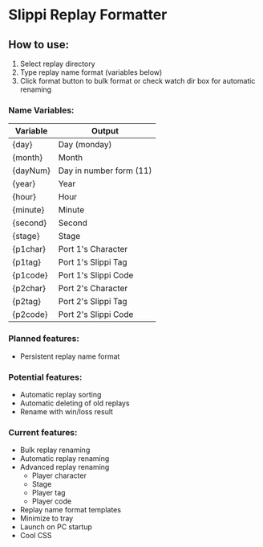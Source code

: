 # Slippi Replay Formatter

## How to use:
1. Select replay directory
2. Type replay name format (variables below)
3. Click format button to bulk format or check watch dir box for automatic renaming

### Name Variables:
Variable | Output
---------|-------
{day} | Day (monday)
{month} | Month
{dayNum} | Day in number form (11)
{year} | Year
{hour} | Hour
{minute} | Minute
{second} | Second
{stage} | Stage
{p1char} | Port 1's Character
{p1tag} | Port 1's Slippi Tag
{p1code} | Port 1's Slippi Code
{p2char} | Port 2's Character
{p2tag} | Port 2's Slippi Tag
{p2code} | Port 2's Slippi Code

### Planned features:
* Persistent replay name format

### Potential features:
* Automatic replay sorting
* Automatic deleting of old replays
* Rename with win/loss result

### Current features:
* Bulk replay renaming
* Automatic replay renaming
* Advanced replay renaming
    * Player character
    * Stage
    * Player tag
    * Player code
* Replay name format templates
* Minimize to tray
* Launch on PC startup
* Cool CSS
